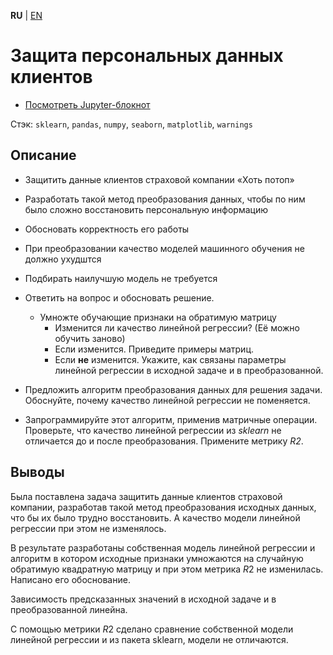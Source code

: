 **RU** | [EN](README.md)

# Защита персональных данных клиентов

- [Посмотреть Jupyter-блокнот](clients_personal_data_protection_ru.ipynb)

Стэк: `sklearn`, `pandas`, `numpy`, `seaborn`, `matplotlib`, `warnings`

## Описание

- Защитить данные клиентов страховой компании «Хоть потоп»
- Разработать такой метод преобразования данных, чтобы по ним было сложно восстановить персональную информацию
- Обосновать корректность его работы
- При преобразовании качество моделей машинного обучения не должно ухудштся
- Подбирать наилучшую модель не требуется

- Ответить на вопрос и обосновать решение.
    - Умножте обучающие признаки на обратимую матрицу
        - Изменится ли качество линейной регрессии? (Её можно обучить заново)
        - Если изменится. Приведите примеры матриц.
        - Если **не** изменится. Укажите, как связаны параметры линейной регрессии в исходной задаче и в преобразованной.
- Предложить алгоритм преобразования данных для решения задачи. Обоснуйте, почему качество линейной регрессии не поменяется.
- Запрограммируйте этот алгоритм, применив матричные операции. Проверьте, что качество линейной регрессии из *sklearn* не отличается до и после преобразования. Примените метрику *R2*.

## Выводы

Была поставлена задача защитить данные клиентов страховой компании, разработав такой метод преобразования исходных данных, что бы их было трудно восстановить. А качество модели линейной регрессии при этом не изменялось.

В результате разработаны собственная модель линейной регрессии и алгоритм в котором исходные признаки умножаются на случайную обратимую квадратную матрицу и при этом метрика $R2$ не изменилась. Написано его обоснование.

Зависимость предсказанных значений в исходной задаче и в преобразованной линейна.

С помощью метрики $R2$ сделано сравнение собственной модели линейной регрессии и из пакета sklearn, модели не отличаются.